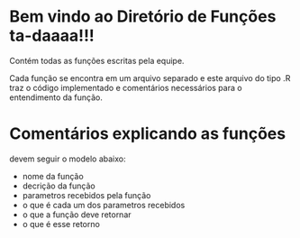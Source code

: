 # Bem vindo ao Diretório de Funções ta-daaaa!!!

Contém todas as funções escritas pela equipe.

Cada função se encontra em um arquivo separado e este arquivo do tipo .R traz o código implementado e comentários necessários para o entendimento da função.

# Comentários explicando as funções
devem seguir o modelo abaixo:
- nome da função
- decrição da função
- parametros recebidos pela função
- o que é cada um dos parametros recebidos
- o que a função deve retornar
- o que é esse retorno
